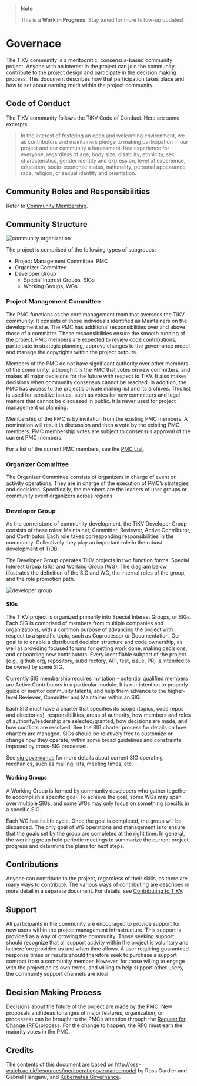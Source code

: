 > **Note**
>
> This is a **Work in Progress**. Stay tuned for more follow-up updates!

# Governace

The TiKV community is a meritocratic, consensus-based community project. Anyone with an interest in the project can join the community, contribute to the project design and participate in the decision making process. This document describes how that participation takes place and how to set about earning merit within the project community.

## Code of Conduct

The TiKV community follows the TiKV Code of Conduct. Here are some excerpts:

> In the interest of fostering an open and welcoming environment, we as contributors and maintainers pledge to making participation in our project and our community a harassment-free experience for everyone, regardless of age, body size, disability, ethnicity, sex characteristics, gender identity and expression, level of experience, education, socio-economic status, nationality, personal appearance, race, religion, or sexual identity and orientation.

## Community Roles and Responsibilities

Refer to [Community Membership](community-membership.md).

## Community Structure

![community organization](/media/governace/community_organization.png)

The project is comprised of the following types of subgroups:

- Project Management Committee, PMC
- Organizer Committee
- Developer Group
    - Special Interest Groups, SIGs
    - Working Groups, WGs

### Project Management Committee

The PMC functions as the core management team that oversees the TiKV community. It consists of those individuals identified as Maintainers on the development site. The PMC has additional responsibilities over and above those of a committer. These responsibilities ensure the smooth running of the project. PMC members are expected to review code contributions, participate in strategic planning, approve changes to the governance model and manage the copyrights within the project outputs.

Members of the PMC do not have significant authority over other members of the community, although it is the PMC that votes on new committers, and makes all major decisions for the future with respect to TiKV. It also makes decisions when community consensus cannot be reached. In addition, the PMC has access to the project’s private mailing list and its archives. This list is used for sensitive issues, such as votes for new committers and legal matters that cannot be discussed in public. It is never used for project management or planning.

Membership of the PMC is by invitation from the existing PMC members. A nomination will result in discussion and then a vote by the existing PMC members. PMC membership votes are subject to consensus approval of the current PMC members.

<!--- need the link to a Guiding Principals (Missions, Values; to be added separately) page as the principals for PMC --> 

For a list of the current PMC members, see the [PMC List](/master/committee/.README.md#members).

### Organizer Committee

The Organizer Committee consists of organizers in charge of event or activity operations. They are in charge of the execution of PMC’s strategies and decisions. Specifically, the members are the leaders of user groups or community event organizers across regions.

### Developer Group

As the cornerstone of community development, the TiKV Developer Group consists of these roles: Maintainer, Committer, Reviewer, Active Contributor, and Contributor. Each role takes corresponding responsibilities in the community. Collectively they play an important role in the robust development of TiDB.

The Developer Group operates TiKV projects in two function forms: Special Interest Group (SIG) and Working Group (WG). The diagram below illustrates the definition of the SIG and WG, the internal roles of the group, and the role promotion path.

![developer group](/media/governace/developer_group.png)

#### SIGs

The TiKV project is organized primarily into Special Interest Groups, or SIGs. Each SIG is comprised of members from multiple companies and organizations, with a common purpose of advancing the project with respect to a specific topic, such as Coprocessor or Documentation. Our goal is to enable a distributed decision structure and code ownership, as well as providing focused forums for getting work done, making decisions, and onboarding new contributors. Every identifiable subpart of the project (e.g., github org, repository, subdirectory, API, test, issue, PR) is intended to be owned by some SIG.

Currently SIG membership requires invitation - potential qualified members are Active Contributors in a particular module. It is our intention to properly guide or mentor community talents, and help them advance to the higher-level Reviewer, Committer and Maintainer within an SIG.

Each SIG must have a charter that specifies its scope (topics, code repos and directories), responsibilities, areas of authority, how members and roles of authority/leadership are selected/granted, how decisions are made, and how conflicts are resolved. See the SIG charter process for details on how charters are managed. SIGs should be relatively free to customize or change how they operate, within some broad guidelines and constraints imposed by cross-SIG processes.

See [sig governance](/sig-governace/sig-governace.md) for more details about current SIG operating mechanics, such as mailing lists, meeting times, etc.

#### Working Groups

A Working Group is formed by community developers who gather together to accomplish a specific goal. To achieve the goal, some WGs may span over multiple SIGs, and some WGs may only focus on something specific in a specific SIG.

Each WG has its life cycle. Once the goal is completed, the group will be disbanded. The only goal of WG operations and management is to ensure that the goals set by the group are completed at the right time. In general, the working group hold periodic meetings to summarize the current project progress and determine the plans for next steps.

<!---to add Working Group governance link --> 

## Contributions

Anyone can contribute to the project, regardless of their skills, as there are many ways to contribute. The various ways of contributing are described in more detail in a separate document. For details, see [Contributing to TiKV](https://github.com/tikv/tikv/blob/master/CONTRIBUTING.md).

## Support

All participants in the community are encouraged to provide support for new users within the project management infrastructure. This support is provided as a way of growing the community. Those seeking support should recognize that all support activity within the project is voluntary and is therefore provided as and when time allows. A user requiring guaranteed response times or results should therefore seek to purchase a support contract from a community member. However, for those willing to engage with the project on its own terms, and willing to help support other users, the community support channels are ideal.

## Decision Making Process

Decisions about the future of the project are made by the PMC. New proposals and ideas (changes of major features, organization, or processes) can be brought to the PMC’s attention through the [Request for Change (RFC)](https://github.com/tikv/rfcs)process. For the change to happen, the RFC must earn the majority votes in the PMC.

## Credits

The contents of this document are based on <http://oss-watch.ac.uk/resources/meritocraticgovernancemodel> by Ross Gardler and Gabriel Hanganu, and [Kubernetes Governance](https://github.com/kubernetes/community/blob/master/governance.md).
